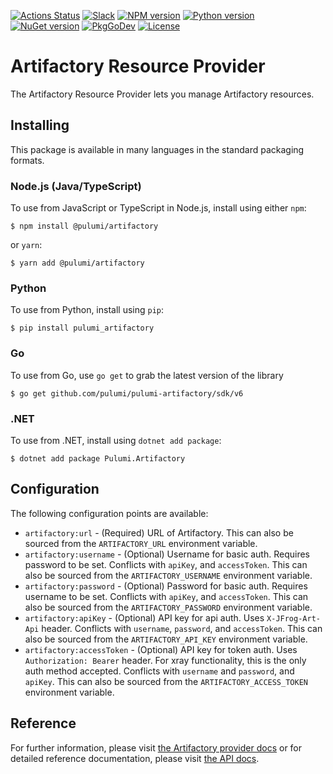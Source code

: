 [![Actions Status](https://github.com/pulumi/pulumi-artifactory/workflows/main/badge.svg)](https://github.com/pulumi/pulumi-artifactory/actions)
[![Slack](http://www.pulumi.com/images/docs/badges/slack.svg)](https://slack.pulumi.com)
[![NPM version](https://badge.fury.io/js/%40pulumi%2Fartifactory.svg)](https://www.npmjs.com/package/@pulumi/artifactory)
[![Python version](https://badge.fury.io/py/pulumi-artifactory.svg)](https://pypi.org/project/pulumi-artifactory)
[![NuGet version](https://badge.fury.io/nu/pulumi.artifactory.svg)](https://badge.fury.io/nu/pulumi.artifactory)
[![PkgGoDev](https://pkg.go.dev/badge/github.com/pulumi/pulumi-artifactory/sdk/go)](https://pkg.go.dev/github.com/pulumi/pulumi-artifactory/sdk/go)
[![License](https://img.shields.io/npm/l/%40pulumi%2Fpulumi.svg)](https://github.com/pulumi/pulumi-artifactory/blob/main/LICENSE)

# Artifactory Resource Provider

The Artifactory Resource Provider lets you manage Artifactory resources.

## Installing

This package is available in many languages in the standard packaging formats.

### Node.js (Java/TypeScript)

To use from JavaScript or TypeScript in Node.js, install using either `npm`:

    $ npm install @pulumi/artifactory

or `yarn`:

    $ yarn add @pulumi/artifactory

### Python

To use from Python, install using `pip`:

    $ pip install pulumi_artifactory

### Go

To use from Go, use `go get` to grab the latest version of the library

    $ go get github.com/pulumi/pulumi-artifactory/sdk/v6

### .NET

To use from .NET, install using `dotnet add package`:

    $ dotnet add package Pulumi.Artifactory

## Configuration

The following configuration points are available:

- `artifactory:url` - (Required) URL of Artifactory. This can also be sourced from the `ARTIFACTORY_URL` environment variable.
- `artifactory:username` - (Optional) Username for basic auth. Requires password to be set. Conflicts with `apiKey`, 
  and `accessToken`. This can also be sourced from the `ARTIFACTORY_USERNAME` environment variable.
- `artifactory:password` - (Optional) Password for basic auth. Requires username to be set. Conflicts with `apiKey`, 
  and `accessToken`. This can also be sourced from the `ARTIFACTORY_PASSWORD` environment variable.
- `artifactory:apiKey` - (Optional) API key for api auth. Uses `X-JFrog-Art-Api` header. Conflicts with `username`, 
  `password`, and `accessToken`. This can also be sourced from the `ARTIFACTORY_API_KEY` environment variable.
- `artifactory:accessToken` - (Optional) API key for token auth. Uses `Authorization: Bearer` header. For xray 
  functionality, this is the only auth method accepted. Conflicts with `username` and `password`, and `apiKey`. This can
  also be sourced from the `ARTIFACTORY_ACCESS_TOKEN` environment variable.

## Reference

For further information, please visit [the Artifactory provider docs](https://www.pulumi.com/docs/intro/cloud-providers/artifactory)
or for detailed reference documentation, please visit [the API docs](https://www.pulumi.com/docs/reference/pkg/artifactory).
